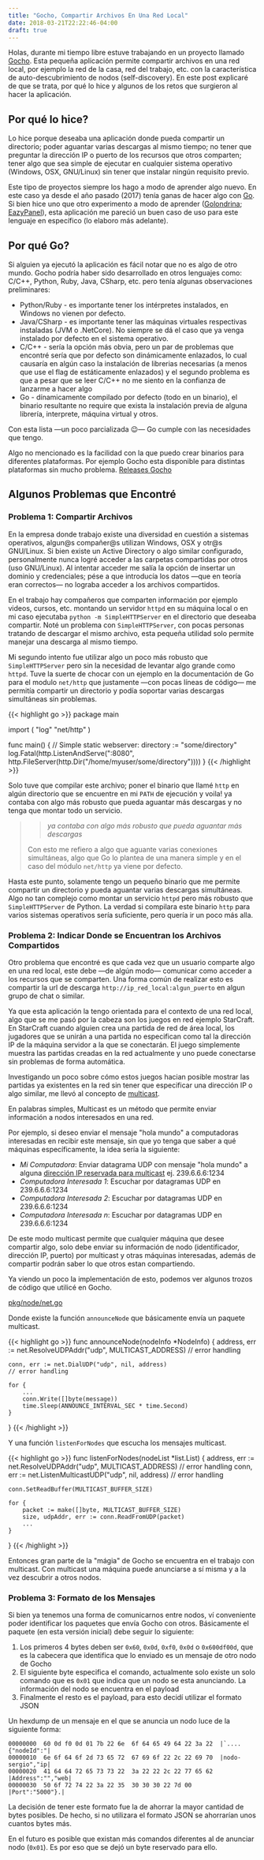 ```yaml
---
title: "Gocho, Compartir Archivos En Una Red Local"
date: 2018-03-21T22:22:46-04:00
draft: true
---
```


Holas, durante mi tiempo libre estuve trabajando en un proyecto llamado [Gocho](https://github.com/donkeysharp/gocho). Esta pequeña aplicación permite compartir archivos en una red local, por ejemplo la red de la casa, red del trabajo, etc. con la característica de auto-descubrimiento de nodos (self-discovery). En este post explicaré de que se trata, por qué lo hice y algunos de los retos que surgieron al hacer la aplicación.

## Por qué lo hice?
Lo hice porque deseaba una aplicación donde pueda compartir un directorio; poder aguantar varias descargas al mismo tiempo; no tener que preguntar la dirección IP o puerto de los recursos que otros comparten; tener algo que sea simple de ejecutar en cualquier sistema operativo (Windows, OSX, GNU/Linux) sin tener que instalar ningún requisito previo.

Este tipo de proyectos siempre los hago a modo de aprender algo nuevo. En este caso ya desde el año pasado (2017) tenía ganas de hacer algo con [Go](https://golang.org/). Si bien hice uno que otro experimento a modo de aprender ([Golondrina](https://github.com/donkeysharp/golondrina); [EazyPanel](https://github.com/donkeysharp/eazy-panel)), esta aplicación me pareció un buen caso de uso para este lenguaje en específico (lo elaboro más adelante).

## Por qué Go?
Si alguien ya ejecutó la aplicación es fácil notar que no es algo de otro mundo. Gocho podría haber sido desarrollado en otros lenguajes como: C/C++, Python, Ruby, Java, CSharp, etc. pero tenía algunas observaciones preliminares:

* Python/Ruby - es importante tener los intérpretes instalados, en Windows no vienen por defecto.
* Java/CSharp - es importante tener las máquinas virtuales respectivas instaladas (JVM o .NetCore). No siempre se dá el caso que ya venga instalado por defecto en el sistema operativo.
* C/C++ - sería la opción más obvia, pero un par de problemas que encontré sería que por defecto son dinámicamente enlazados, lo cual causaría en algún caso la instalación de librerias necesarias (a menos que use el flag de estáticamente enlazados) y el segundo problema es que a pesar que se leer C/C++ no me siento en la confianza de lanzarme a hacer algo
* Go - dínamicamente compilado por defecto (todo en un binario), el binario resultante no require que exista la instalación previa de alguna librería, interprete, máquina virtual y otros.

Con esta lista &mdash;un poco parcializada :wink:&mdash; Go cumple con las necesidades que tengo.

Algo no mencionado es la facilidad con la que puedo crear binarios para diferentes plataformas. Por ejemplo Gocho esta disponible para distintas plataformas sin mucho problema. [Releases Gocho](https://github.com/donkeysharp/gocho/releases)

## Algunos Problemas que Encontré

### Problema 1: Compartir Archivos
En la empresa donde trabajo existe una diversidad en cuestión a sistemas operativos, algun@s compañer@s utilizan Windows, OSX y otr@s GNU/Linux. Si bien existe un Active Directory o algo similar configurado, personalmente nunca logré acceder a las carpetas compartidas por otros (uso GNU/Linux). Al intentar acceder me salía la opción de insertar un dominio y credenciales; pése a que introducía los datos &mdash;que en teoría eran correctos&mdash; no lograba acceder a los archivos compartidos.

En el trabajo hay compañeros que comparten información por ejemplo videos, cursos, etc. montando un servidor `httpd` en su máquina local o en mi caso ejecutaba `python -m SimpleHTTPServer` en el directorio que deseaba compartir. Noté un problema con `SimpleHTTPServer`, con pocas personas tratando de descargar el mismo archivo, esta pequeña utilidad solo permite manejar una descarga al mismo tiempo.

Mi segundo intento fue utilizar algo un poco más robusto que `SimpleHTTPServer` pero sin la necesidad de levantar algo grande como `httpd`. Tuve la suerte de chocar con un ejemplo en la documentación de Go para el modulo `net/http` que justamente &mdash;con pocas líneas de código&mdash; me permitía compartir un directorio y podía soportar varias descargas simultáneas sin problemas.

{{< highlight go >}}
package main

import (
    "log"
    "net/http"
)

func main() {
    // Simple static webserver:
    directory := "some/directory"
    log.Fatal(http.ListenAndServe(":8080", http.FileServer(http.Dir("/home/myuser/some/directory"))))
}
{{< /highlight >}}

Solo tuve que compilar este archivo; poner el binario que llamé `http` en algún directorio que se encuentre en mi `PATH` de ejecución y voila! ya contaba con algo más robusto que pueda aguantar más descargas y no tenga que montar todo un servicio.

>> *ya contaba con algo más robusto que pueda aguantar más descargas*
>
> Con esto me refiero a algo que aguante varias conexiones simultáneas, algo que Go lo plantea de una manera simple y en el caso del módulo `net/http` ya viene por defecto.

Hasta este punto, solamente tengo un pequeño binario que me permite compartir un directorio y pueda aguantar varias descargas simultáneas. Algo no tan complejo como montar un servicio `httpd` pero más robusto que `SimpleHTTPServer` de Python. La verdad si compilara este binario `http` para varios sistemas operativos sería suficiente, pero quería ir un poco más alla.

### Problema 2: Indicar Donde se Encuentran los Archivos Compartidos
Otro problema que encontré es que cada vez que un usuario comparte algo en una red local, este debe &mdash;de algún modo&mdash; comunicar como acceder a los recursos que se comparten. Una forma común de realizar esto es compartir la url de descarga `http://ip_red_local:algun_puerto` en algun grupo de chat o similar.

Ya que esta aplicación la tengo orientada para el contexto de una red local, algo que se me pasó por la cabeza son los juegos en red ejemplo StarCraft. En StarCraft cuando alguien crea una partida de red de área local, los jugadores que se unirán a una partida no especifican como tal la dirección IP de la máquina servidor a la que se conectarán. El juego simplemente muestra las partidas creadas en la red actualmente y uno puede conectarse sin problemas de forma automática.

Investigando un poco sobre cómo estos juegos hacian posible mostrar las partidas ya existentes en la red sin tener que especificar una dirección IP o algo similar, me llevó al concepto de [multicast](https://en.wikipedia.org/wiki/Multicast).

En palabras simples, Multicast es un método que permite enviar información a nodos interesados en una red.

Por ejemplo, si deseo enviar el mensaje "hola mundo" a computadoras interesadas en recibir este mensaje, sin que yo tenga que saber a qué máquinas específicamente, la idea sería la siguiente:

* *Mi Computadora*: Enviar datagrama UDP con mensaje "hola mundo" a alguna [dirección IP reservada para multicast](https://en.wikipedia.org/wiki/Multicast_address#IPv4) ej. 239.6.6.6:1234
* *Computadora Interesada 1*: Escuchar por datagramas UDP en 239.6.6.6:1234
* *Computadora Interesada 2*: Escuchar por datagramas UDP en 239.6.6.6:1234
* *Computadora Interesada n*: Escuchar por datagramas UDP en 239.6.6.6:1234

De este modo multicast permite que cualquier máquina que desee compartir algo, solo debe enviar su información de nodo (identificador, dirección IP, puerto) por multicast y otras máquinas interesadas, además de compartir podrán saber lo que otros estan compartiendo.

Ya viendo un poco la implementación de esto, podemos ver algunos trozos de código que utilicé en Gocho.

[pkg/node/net.go](https://github.com/donkeysharp/gocho/blob/master/pkg/node/net.go)

Donde existe la función `announceNode` que básicamente envía un paquete multicast.

{{< highlight go >}}
func announceNode(nodeInfo *NodeInfo) {
    address, err := net.ResolveUDPAddr("udp", MULTICAST_ADDRESS)
    // error handling

    conn, err := net.DialUDP("udp", nil, address)
    // error handling

    for {
        ...
        conn.Write([]byte(message))
        time.Sleep(ANNOUNCE_INTERVAL_SEC * time.Second)
    }
}
{{< /highlight >}}

Y una función `listenForNodes` que escucha los mensajes multicast.

{{< highlight go >}}
func listenForNodes(nodeList *list.List) {
    address, err := net.ResolveUDPAddr("udp", MULTICAST_ADDRESS)
    // error handling
    conn, err := net.ListenMulticastUDP("udp", nil, address)
    // error handling

    conn.SetReadBuffer(MULTICAST_BUFFER_SIZE)

    for {
        packet := make([]byte, MULTICAST_BUFFER_SIZE)
        size, udpAddr, err := conn.ReadFromUDP(packet)
        ...
    }
}
{{< /highlight >}}

Entonces gran parte de la "mágia" de Gocho se encuentra en el trabajo con multicast. Con multicast una máquina puede anunciarse a sí misma y a la vez descubrir a otros nodos.

### Problema 3: Formato de los Mensajes
Si bien ya tenemos una forma de comunicarnos entre nodos, ví conveniente poder identificar los paquetes que envía Gocho con otros. Básicamente el paquete (en esta versión inicial) debe seguir lo siguiente:

1. Los primeros 4 bytes deben ser `0x60`, `0x0d`, `0xf0`, `0x0d` o `0x600df00d`, que es la cabecera que identifica que lo enviado es un mensaje de otro nodo de Gocho
2. El siguiente byte especifica el comando, actualmente solo existe un solo comando que es `0x01` que indica que un nodo se esta anunciando. La información del nodo se encuentra en el payload
3. Finalmente el resto es el payload, para esto decidí utilizar el formato JSON

Un hexdump de un mensaje en el que se anuncia un nodo luce de la siguiente forma:

```
00000000  60 0d f0 0d 01 7b 22 6e  6f 64 65 49 64 22 3a 22  |`....{"nodeId":"|
00000010  6e 6f 64 6f 2d 73 65 72  67 69 6f 22 2c 22 69 70  |nodo-sergio","ip|
00000020  41 64 64 72 65 73 73 22  3a 22 22 2c 22 77 65 62  |Address":"","web|
00000030  50 6f 72 74 22 3a 22 35  30 30 30 22 7d 00        |Port":"5000"}.|
```

La decisión de tener este formato fue la de ahorrar la mayor cantidad de bytes posibles. De hecho, si no utilizara el formato JSON se ahorrarían unos cuantos bytes más.

En el futuro es posible que existan más comandos diferentes al de anunciar nodo (`0x01`). Es por eso que se dejó un byte reservado para ello.
